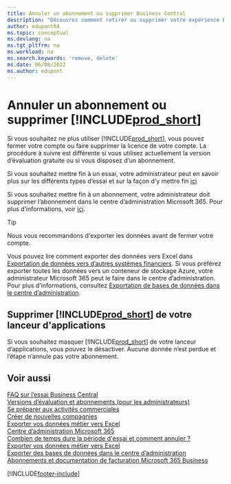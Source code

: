 ```yaml
---
title: Annuler un abonnement ou supprimer Business Central
description: "Découvrez comment retirer ou supprimer votre expérience Business\_Central si vous disposez d’un abonnement d’évaluation ou si vous disposez d’un abonnement payant."
author: edupont04
ms.topic: conceptual
ms.devlang: na
ms.tgt_pltfrm: na
ms.workload: na
ms.search.keywords: 'remove, delete'
ms.date: 06/08/2022
ms.author: edupont
---
```

# <a name="unsubscribe-or-remove-"></a>Annuler un abonnement ou supprimer [!INCLUDE[prod_short](includes/prod_short.md)]

Si vous souhaitez ne plus utiliser [!INCLUDE[prod_short](includes/prod_short.md)], vous pouvez fermer votre compte ou faire supprimer la licence de votre compte. La procédure à suivre est différente si vous utilisez actuellement la version d’évaluation gratuite ou si vous disposez d’un abonnement.  

Si vous souhaitez mettre fin à un essai, votre administrateur peut en savoir plus sur les différents types d’essai et sur la façon d’y mettre fin [ici](/dynamics365/business-central/dev-itpro/administration/trials-subscriptions)  

Si vous souhaitez mettre fin à un abonnement, votre administrateur doit supprimer l’abonnement dans le centre d’administration Microsoft 365. Pour plus d’informations, voir [ici](/dynamics365/business-central/dev-itpro/administration/trials-subscriptions?#removing-a-subscription).  

> [!TIP]
> Nous vous recommandons d'exporter les données avant de fermer votre compte.

Vous pouvez lire comment exporter des données vers Excel dans [Exportation de données vers d’autres systèmes financiers](about-export-data.md#exporting-data-to-other-finance-systems). Si vous préférez exporter toutes les données vers un conteneur de stockage Azure, votre administrateur Microsoft 365 peut le faire dans le centre d’administration. Pour plus d’informations, consultez [Exportation de bases de données dans le centre d’administration](/dynamics365/business-central/dev-itpro/administration/tenant-admin-center-database-export).  

## <a name="removing--from-your-app-launcher"></a>Supprimer [!INCLUDE[prod_short](includes/prod_short.md)] de votre lanceur d'applications

Si vous souhaitez masquer [!INCLUDE[prod_short](includes/prod_short.md)] de votre lanceur d’applications, vous pouvez le désactiver. Aucune donnée n’est perdue et l’étape n’annule pas votre abonnement.  

## <a name="see-also"></a>Voir aussi

[FAQ sur l’essai Business Central](trial-faq.md)  
[Versions d’évaluation et abonnements (pour les administrateurs)](/dynamics365/business-central/dev-itpro/administration/trials-subscriptions)  
[Se préparer aux activités commerciales](ui-get-ready-business.md)  
[Créer de nouvelles compagnies](about-new-company.md)  
[Exporter vos données métier vers Excel](about-export-data.md)  
[Centre d’administration Microsoft 365](https://admin.microsoft.com/)  
[Combien de temps dure la période d'essai et comment annuler ?](https://community.dynamics.com/business/b/financials/archive/2016/11/28/how-long-is-the-trial-period-and-how-do-i-cancel)  
[Exporter vos données métier vers Excel](about-export-data.md)  
[Exporter des bases de données dans le centre d’administration](/dynamics365/business-central/dev-itpro/administration/tenant-admin-center-database-export)  
[Abonnements et documentation de facturation Microsoft 365 Business](/microsoft-365/commerce/)  

[!INCLUDE[footer-include](includes/footer-banner.md)]
